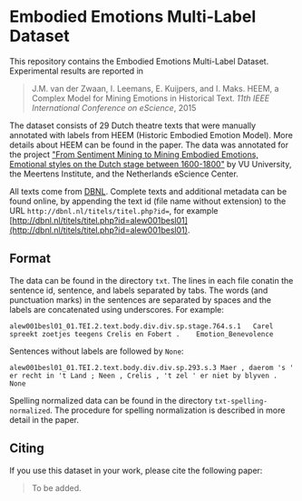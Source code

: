 # Embodied Emotions Multi-Label Dataset

This repository contains the Embodied Emotions Multi-Label Dataset. Experimental results are reported in
 
> J.M. van der Zwaan, I. Leemans, E. Kuijpers, and I. Maks.
> HEEM, a Complex Model for Mining Emotions in Historical Text.
> _11th IEEE International Conference on eScience_, 2015

The dataset consists of 29 Dutch theatre texts that were manually annotated with labels from HEEM (Historic Embodied Emotion Model). More details about HEEM can be found in the paper. The data was annotated for the project ["From Sentiment Mining to Mining Embodied Emotions, Emotional styles on the Dutch stage between 1600-1800"](https://www.esciencecenter.nl/project/from-sentiment-mining-to-mining-embodied-emotions) by VU University, the Meertens Institute, and the Netherlands eScience Center. 

All texts come from [DBNL](http://dbnl.nl/). Complete texts and additional metadata can be found online, by appending the text id (file name without extension) to the URL `http://dbnl.nl/titels/titel.php?id=`, for example [http://dbnl.nl/titels/titel.php?id=alew001besl01](http://dbnl.nl/titels/titel.php?id=alew001besl01).

## Format

The data can be found in the directory `txt`. The lines in each file conatin the sentence id, sentence, and labels separated by tabs. The words (and punctuation marks) in the sentences are separated by spaces and the labels are concatenated using underscores. For example:

    alew001besl01_01.TEI.2.text.body.div.div.sp.stage.764.s.1   Carel spreekt zoetjes teegens Crelis en Fobert .	Emotion_Benevolence

Sentences without labels are followed by `None`: 

    alew001besl01_01.TEI.2.text.body.div.div.sp.293.s.3	Maer , daerom 's ' er recht in 't Land ; Neen , Crelis , 't zel ' er niet by blyven .	None

Spelling normalized data can be found in the directory `txt-spelling-normalized`. The procedure for spelling normalization is described in more detail in the paper.

## Citing

If you use this dataset in your work, please cite the following paper:

> To be added.
